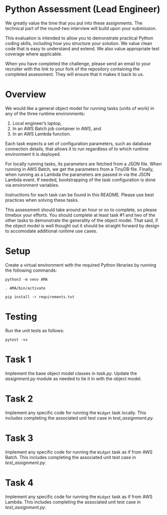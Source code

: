 # Python Assessment (Lead Engineer)
We greatly value the time that you put into these assignments.
The technical part of the round-two interview will build upon your submission.

This evaluation is intended to allow you to demonstrate practical Python coding skills, including how you structure your solution.
We value clean code that is easy to understand and extend. We also value appropriate test coverage where applicable.

When you have completed the challenge, please send an email to your recruiter with the link to your fork of the repository containing the completed assessment.
They will ensure that it makes it back to us.

# Overview
We would like a general object model for running tasks (units of work) in any of the three runtime environments:
1.	Local engineer’s laptop,
2.	In an AWS Batch job container in AWS, and
3.	In an AWS Lambda function.

Each task expects a set of configuration parameters, such as database connection details, that allows it to run regardless of to which runtime environment it is deployed.

For locally running tasks, its parameters are fetched from a JSON file. When running in AWS Batch, we get the parameters from a TinyDB file. Finally, when running as a Lambda the parameters are passed in via the JSON Lambda event. If needed, bootstrapping of the task configuration is done via environment variables.

Instructions for each task can be found in this README. Please use best practices when solving these tasks.

This assessment should take around an hour or so to complete, so please timebox your efforts. You should complete at least task #1 and two of the other tasks to demonstrate the generality of the object model. That said, if the object model is well thought out it should be straight forward by design to accomodate additional runtime use cases.

# Setup
Create a virtual environment with the required Python libraries by running the following commands:

`python3 -m venv AMA`

`. AMA/bin/activate`

`pip install -r requirements.txt`

# Testing
Run the unit tests as follows:

`pytest -vv`

# Task 1
Implement the base object model classes in _task.py_. Update the _assignment.py_ module as needed to tie it in with the object model.

# Task 2
Implement any specific code for running the `Widget` task locally. This includes completing the associated unit test case in _test_assignment.py_.

# Task 3
Implement any specific code for running the `Widget` task as if from AWS Batch.  This includes completing the associated unit test case in _test_assignment.py_.

# Task 4
Implement any specific code for running the `Widget` task as if from AWS Lambda.  This includes completing the associated unit test case in _test_assignment.py_.
